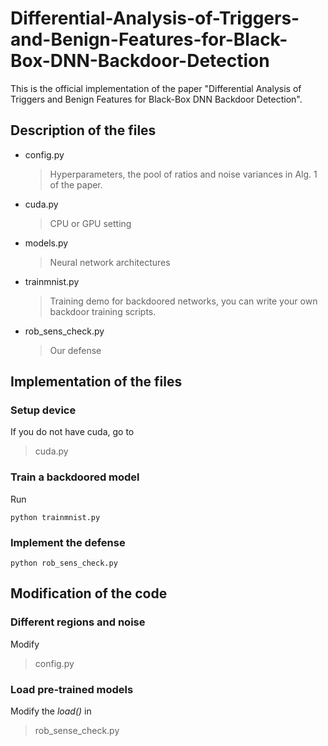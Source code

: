# Differential-Analysis-of-Triggers-and-Benign-Features-for-Black-Box-DNN-Backdoor-Detection
This is the official implementation of the paper "Differential Analysis of Triggers and Benign Features for Black-Box DNN Backdoor Detection".

## Description of the files

- config.py
  > Hyperparameters, the pool of ratios and noise variances in Alg. 1 of the paper.

- cuda.py
  > CPU or GPU setting

- models.py
  > Neural network architectures

- trainmnist.py
  > Training demo for backdoored networks, you can write your own backdoor training scripts.

- rob_sens_check.py
  > Our defense

## Implementation of the files

### Setup device
If you do not have cuda, go to 
> cuda.py

### Train a backdoored model
Run

```
python trainmnist.py
```

### Implement the defense

```
python rob_sens_check.py
```
## Modification of the code

### Different regions and noise

Modify 
> config.py

### Load pre-trained models

Modify the *load()* in
> rob_sense_check.py
